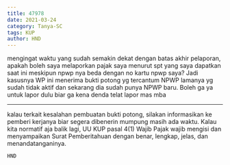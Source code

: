 ```yaml
---
title: 47978
date: 2021-03-24
category: Tanya-SC
tags: KUP
author: HND
---
```


mengingat waktu yang sudah semakin dekat dengan batas akhir pelaporan, apakah boleh saya melaporkan pajak saya menurut spt yang saya dapatkan saat ini meskipun npwp nya beda dengan no kartu npwp saya? Jadi kasusnya WP ini menerima bukti potong yg tercantum NPWP lamanya yg sudah tidak aktif dan sekarang dia sudah punya NPWP baru. Boleh ga ya untuk lapor dulu biar ga kena denda telat lapor mas mba

---

kalau terkait kesalahan pembuatan bukti potong, silakan informasikan ke pemberi kerjanya biar segera dibenerin mumpung masih ada waktu. Kalau kita normatif aja balik lagi, UU KUP pasal 4(1) Wajib Pajak wajib mengisi dan menyampaikan Surat Pemberitahuan dengan benar, lengkap, jelas, dan menandatanganinya.

`HND`
